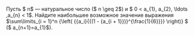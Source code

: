 Пусть $ n$ — натуральное число ($ n \geq 2$) и $ 0 < a_{1}, a_{2}, \ldots ,a_{n} <  1$. Найдите наибольшее возможное значение выражения 
$\sum\limits_{i = 1}^n {\left( {{a_i}{{(1 - {a_{i + 1}})}^{\frac{1}{6}}}} \right)} $ ($ a_{n+1}=a_{1}$).